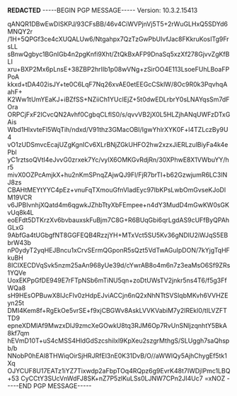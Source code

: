**REDACTED**
-----BEGIN PGP MESSAGE-----
Version: 10.3.2.15413

qANQR1DBwEwDISKPJ/93CFsBB/46v4CiWVPjnVj5T5+2rWuGLHxQ5SDYd6MNQY2r
/1H+5QPGf3ce4cXUQALUw6/Ntgahpx7QzTzGwPbUIvfJac8FKkruKosITg9FrsLL
sBnwQgbyc1BGnIGb4n2pgKnfi9Xht/ZtQkBxAFP9DnaSq5xzXf278GjvvZgKfBLI
xru+BXP2Mx6pLnsE+38ZBP2hrIIb1p08wVNg+zSirOO4E113LsoeFUhLBoaFPPoA
kkxd+tDA402isJY+te0C6LqF7Nq26xvAE0etEEGcCSklW/8Oc9R0k3PqvhqAahF+
K2Ww1tUmYEaKJ+iBZfSS+NZiiCh1YUcIEjZ+5t0dwEDLrbrY0sLNAYqsSm7dFOra
ORPCjFxF2ICvcQN2Avhf0CgbqCLflS0/s/qvvVB2jX0L5HLZjhANqUWFzDTxGAis
Wbd1HlxvteFl5WqTih/ndxd/V91thz3GMacOBI/IgwYhlrXYK0F+l4TZLczBy9U4
vO1zUDSmvcEcajUZgKgnICv6XLrBNjZGkUHFO2hw2xzxJiERLzulBiyFa4k4ePbl
yC1rztsoQVtI4eJvvG0zrxek7Yc/vylX6OMKGvRdjRn/30XPhwE8X1VWbuYY/hr5
mivX0OZPcAmjkX+hu2nKmSPnqZAjwQJ9Fl/FjR7brTI+b62GzwjumR6LC3lNJ8zs
CBAHtMEYtYYC4pEz+vnuFqTXmouGfnVladEyc97IbKPsLwbOmGvseKJoDlM19VCR
v6JPBIvnhjXQatd4m6qgwkJZhbTtyXbFEmpee+n4dY3MudD4mGwKW0sGKvUq8k4L
eoEFdt5DTKrzXv6bvbauxskFuBjm7C8G+R6BUqGbi6qrLgdAS9cUFfByQPAhGLxG
9AbfGa4tUGbgfNT8GGFEQB4RzzjYH+MTxVct5SU5Kv36gNDIU2iWJqS5EBbrW43b
nP0ydyT2yqHEJBncu1xCrvSErmQGponR5sQzt5VdTwAGuIpDON/7kYjgTqHFkuBH
8ICIXECDVqSvk5nzm25aAn968yUe39d/cYwrAB8o4m6n7z3eaMsO6Sf9ZRs1YQVe
UoxEKPpGfDE949E7rFTpNSb6mTiNU5qn+zoDtUWsTV2jnkr5ns4T6/f5g3FfWQa8
sH9HEsOPBuwX8IJcFIv0zHdpEJviACCjn6nQ2xNhNTtSVSlqbMKvh6VVHZEyn25t
DMI4Kem8f+RgEkOe5vrSE+f9xjCBGWv8AskLVVKVabiM7y2IREkl0/tILVZFTTD9
epneXDMlAf9MwzxDlJ9zmcXeGOwkU8tq3RJM6Op7RvUnSNljzqnhtY5BkA8kf7qm
hEVmD10T+uS4cMSS4HldGdSzcshilxl9KpXeu2szgrMthgS/SLUggh7saQhspb/b
NNobP0hEAl8THWiqOirSjHRJRfEl3nE0K31DvB/O//aWWIQy5AjhChygEf5tk1Xq
OJYCUF8U17EATz1iYZ7Tixwdp2aFbpTOq4RQpz6g9EvrK48t7IWDjIPmc1LBQ+53
CyCCtY3SUcVnWdFJ8SK+nZ7P5zlKuLSs0LJNW7CPn2JI4Uc7
=xNOZ
-----END PGP MESSAGE-----
